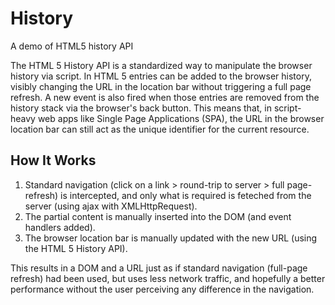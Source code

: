 # History
A demo of HTML5 history API

The HTML 5 History API is a standardized way to manipulate the browser history via script. In HTML 5 entries can be added to the browser history, visibly changing the URL in the location bar without triggering a full page refresh. A new event is also fired when those entries are removed from the history stack via the browser's back button. This means that, in script-heavy web apps like Single Page Applications (SPA), the URL in the browser location bar can still act as the unique identifier for the current resource.

## How It Works
1. Standard navigation (click on a link > round-trip to server > full page-refresh) is intercepted, and only what is required is feteched from the server (using ajax with XMLHttpRequest).
2. The partial content is manually inserted into the DOM (and event handlers added).
3. The browser location bar is manually updated with the new URL (using the HTML 5 History API).

This results in a DOM and a URL just as if standard navigation (full-page refresh) had been used, but uses less network traffic, and hopefully a better performance without the user perceiving any difference in the navigation.
